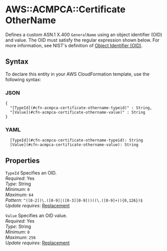 # AWS::ACMPCA::Certificate OtherName<a name="aws-properties-acmpca-certificate-othername"></a>

Defines a custom ASN\.1 X\.400 `GeneralName` using an object identifier \(OID\) and value\. The OID must satisfy the regular expression shown below\. For more information, see NIST's definition of [Object Identifier \(OID\)](https://csrc.nist.gov/glossary/term/Object_Identifier)\.

## Syntax<a name="aws-properties-acmpca-certificate-othername-syntax"></a>

To declare this entity in your AWS CloudFormation template, use the following syntax:

### JSON<a name="aws-properties-acmpca-certificate-othername-syntax.json"></a>

```
{
  "[TypeId](#cfn-acmpca-certificate-othername-typeid)" : String,
  "[Value](#cfn-acmpca-certificate-othername-value)" : String
}
```

### YAML<a name="aws-properties-acmpca-certificate-othername-syntax.yaml"></a>

```
  [TypeId](#cfn-acmpca-certificate-othername-typeid): String
  [Value](#cfn-acmpca-certificate-othername-value): String
```

## Properties<a name="aws-properties-acmpca-certificate-othername-properties"></a>

`TypeId` <a name="cfn-acmpca-certificate-othername-typeid"></a>
Specifies an OID\.  
_Required_: Yes  
_Type_: String  
_Minimum_: `0`  
_Maximum_: `64`  
_Pattern_: `^([0-2])\.([0-9]|([0-3][0-9]))((\.([0-9]+)){0,126})$`  
_Update requires_: [Replacement](https://docs.aws.amazon.com/AWSCloudFormation/latest/UserGuide/using-cfn-updating-stacks-update-behaviors.html#update-replacement)

`Value` <a name="cfn-acmpca-certificate-othername-value"></a>
Specifies an OID value\.  
_Required_: Yes  
_Type_: String  
_Minimum_: `0`  
_Maximum_: `256`  
_Update requires_: [Replacement](https://docs.aws.amazon.com/AWSCloudFormation/latest/UserGuide/using-cfn-updating-stacks-update-behaviors.html#update-replacement)

